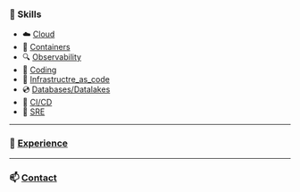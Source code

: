 
### :gem:  Skills 
- :cloud: [Cloud](/Cloud_skills)   
- :ship: [Containers](/containers)  
- :mag: [Observability](/monitoring)  
- :crystal_ball: [Coding](/programming)    
- :ferris_wheel: [Infrastructre_as_code](/iac)  
- :cd: [Databases/Datalakes](/databases)
- :rocket: [CI/CD](CI_CD)
- :robot: [SRE](SRE)
---   

###   :briefcase: [Experience](/mp_experience)
---
### :mailbox: [Contact](/page/about) 